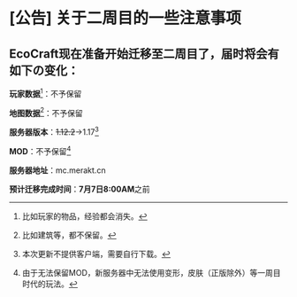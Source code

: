 # [公告] 关于二周目的一些注意事项

## EcoCraft现在准备开始迁移至二周目了，届时将会有如下の变化：

**玩家数据**[^1]：不予保留

**地图数据**[^2]：不予保留

**服务器版本**：~~1.12.2~~→1.17[^3]

**MOD**：不予保留[^4]

**服务器地址**：mc.merakt.cn

**预计迁移完成时间**：**7月7日8:00AM**之前

[^1]:比如玩家的物品，经验都会消失。

[^2]:比如建筑等，都不保留。

[^3]:本次更新不提供客户端，需要自行下载。

[^4]:由于无法保留MOD，新服务器中无法使用变形，皮肤（正版除外）等一周目时代的玩法。